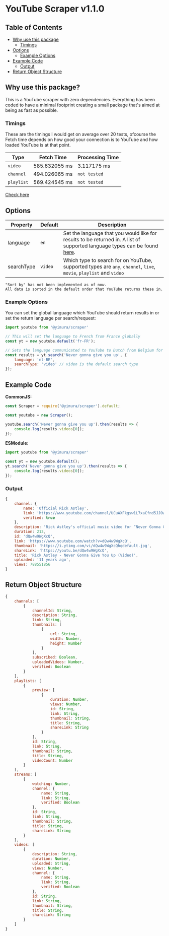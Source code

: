 # YouTube Scraper v1.1.0

## Table of Contents

 * [Why use this package](#why-use-this-package)
    - [Timings](#timings)
 * [Options](#options)
    - [Example Options](#example-options)
 * [Example Code](#example-code)
    * [Output](#output)
 * [Return Object Structure](#return-object-structure)

## Why use this package?

This is a YouTube scraper with zero dependencies.
Everything has been coded to have a minimal footprint creating a small package that's aimed at being as fast as possible.

### Timings

These are the timings I would get on average over 20 tests, ofcourse the Fetch time depends on how good your connection is to YouTube and how loaded YouTube is at that point.

| Type | Fetch Time | Processing Time |
|---|---|---|
| `video` | 585.632055 ms | 3.117175 ms |
| `channel` | 494.026065 ms | `not tested` |
| `playlist` | 569.424545 ms | `not tested` |

[Check here](https://prnt.sc/1018ttl)

## Options

| Property | Default | Description |
|---|---|---|
| language | `en` | Set the language that you would like for results to be returned in. A list of supported language types can be found [here](http://www.iana.org/assignments/language-subtag-registry/language-subtag-registry). |
| searchType | `video` | Which type to search for on YouTube, supported types are `any`, `channel`, `live`, `movie`, `playlist` and `video` |
```
"Sort by" has not been implemented as of now.
All data is sorted in the default order that YouTube returns these in.
```

### Example Options
You can set the global language which YouTube should return results in or set the return language per search/request:
```js
import youtube from '@yimura/scraper'

// This will set the language to French from France globally
const yt = new youtube.default('fr-FR');

// Sets the language communicated to YouTube to Dutch from Belgium for this search
const results = yt.search('Never gonna give you up', {
    language: 'nl-BE',
    searchType: 'video' // video is the default search type
});
```

## Example Code

**CommonJS:**
```js
const Scraper = require('@yimura/scraper').default;

const youtube = new Scraper();

youtube.search('Never gonna give you up').then(results => {
    console.log(results.videos[0]);
});
```

**ESModule:**
```js
import youtube from '@yimura/scraper'

const yt = new youtube.default();
yt.search('Never gonna give you up').then(results => {
    console.log(results.videos[0]);
});
```

### Output

```js
{
    channel: {
        name: 'Official Rick Astley',
        link: 'https://www.youtube.com/channel/UCuAXFkgsw1L7xaCfnd5JJOw',
        verified: true
    },
    description: "Rick Astley's official music video for “Never Gonna Give You Up” Listen to Rick Astley: https://RickAstley.lnk.to/_listenYD Subscribe ...",
    duration: 213,
    id: 'dQw4w9WgXcQ',
    link: 'https://www.youtube.com/watch?v=dQw4w9WgXcQ',
    thumbnail: 'https://i.ytimg.com/vi/dQw4w9WgXcQhqdefault.jpg',
    shareLink: 'https://youtu.be/dQw4w9WgXcQ',
    title: 'Rick Astley - Never Gonna Give You Up (Video)',
    uploaded: '11 years ago',
    views: 788551856
}
```

## Return Object Structure
```js
{
    channels: [
        {
            channelId: String,
            description: String,
            link: String,
            thumbnails: [
                {
                    url: String,
                    width: Number,
                    height: Number
                }
            ],
            subscribed: Boolean,
            uploadedVideos: Number,
            verified: Boolean
        }
    ],
    playlists: [
        {
            preview: [
                {
                    duration: Number,
                    views: Number,
                    id: String,
                    link: String,
                    thumbnail: String,
                    title: String,
                    shareLink: String
                }
            ],
            id: String,
            link: String,
            thumbnail: String,
            title: String,
            videoCount: Number
        }
    ],
    streams: [
        {
            watching: Number,
            channel: {
                name: String,
                link: String,
                verified: Boolean
            },
            id: String,
            link: String,
            thumbnail: String,
            title: String,
            shareLink: String
        }
    ],
    videos: [
        {
            description: String,
            duration: Number,
            uploaded: String,
            views: Number,
            channel: {
                name: String,
                link: String,
                verified: Boolean
            },
            id: String,
            link: String,
            thumbnail: String,
            title: String,
            shareLink: String
        }
    ]
}
```

